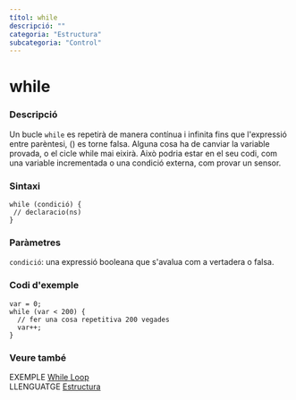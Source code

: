 ```yaml
---
títol: while
descripció: ""
categoria: "Estructura"
subcategoria: "Control"
---
```


# while

### Descripció

Un bucle `while` es repetirà de manera contínua i infinita fins que l'expressió entre parèntesi, () es torne falsa. Alguna cosa ha de canviar la variable provada, o el cicle while mai eixirà. Això podria estar en el seu codi, com una variable incrementada o una condició externa, com provar un sensor.

### Sintaxi

```
while (condició) {
 // declaracio(ns)
}
```

### Paràmetres

`condició`: una expressió booleana que s'avalua com a vertadera o falsa.

### Codi d'exemple

```
var = 0;
while (var < 200) {
  // fer una cosa repetitiva 200 vegades
  var++;
}
```

### Veure també
EXEMPLE [While Loop](https://www.arduino.cc/en/Tutorial/BuiltInExamples/WhileStatementConditional)  
LLENGUATGE [Estructura](../../Estructura.md)
